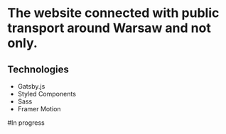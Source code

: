 # The website connected with public transport around Warsaw and not only. 

## Technologies
- Gatsby.js
- Styled Components
- Sass
- Framer Motion


#In progress